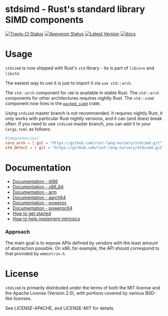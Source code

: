 stdsimd - Rust's standard library SIMD components
=======

[![Travis-CI Status]][travis] [![Appveyor Status]][appveyor] [![Latest Version]][crates.io] [![docs]][docs.rs]

# Usage

`stdsimd` is now shipped with Rust's `std` library - its is part of `libcore`
and `libstd`.

The easiest way to use it is just to import it via `use std::arch`. 

The `std::arch` component for `x86` is available in stable Rust. The `std::arch`
components for other architectures requires nightly Rust. The `std::simd`
component now lives in the
[`packed_simd`](https://github.com/rust-lang-nursery/packed_simd) crate.

Using `stdsimd` master branch is not recommended. It requires nightly Rust, it
only works with particular Rust nightly versions, and it can (and does) break
often. If you need to use `stdsimd` master branch, you can add it to your
`Cargo.toml` as follows:

```toml
#[dependencies]
core_arch = { git = "https://github.com/rust-lang-nursery/stdsimd.git" }
std_detect = { git = "https://github.com/rust-lang-nursery/stdsimd.git" }
```

# Documentation

* [Documentation - i686][i686]
* [Documentation - x86\_64][x86_64]
* [Documentation - arm][arm]
* [Documentation - aarch64][aarch64]
* [Documentation - powerpc][powerpc]
* [Documentation - powerpc64][powerpc64]
* [How to get started][contrib]
* [How to help implement intrinsics][help-implement]

[contrib]: https://github.com/rust-lang-nursery/stdsimd/blob/master/CONTRIBUTING.md
[help-implement]: https://github.com/rust-lang-nursery/stdsimd/issues/40
[i686]: https://rust-lang-nursery.github.io/stdsimd/i686/stdsimd/
[x86_64]: https://rust-lang-nursery.github.io/stdsimd/x86_64/stdsimd/
[arm]: https://rust-lang-nursery.github.io/stdsimd/arm/stdsimd/
[aarch64]: https://rust-lang-nursery.github.io/stdsimd/aarch64/stdsimd/
[powerpc]: https://rust-lang-nursery.github.io/stdsimd/powerpc/stdsimd/
[powerpc64]: https://rust-lang-nursery.github.io/stdsimd/powerpc64/stdsimd/

### Approach

The main goal is to expose APIs defined by *vendors* with the least amount of
abstraction possible. On x86, for example, the API should correspond to that
provided by `emmintrin.h`.

# License

`stdsimd` is primarily distributed under the terms of both the MIT license and
the Apache License (Version 2.0), with portions covered by various BSD-like
licenses.

See LICENSE-APACHE, and LICENSE-MIT for details.


[travis]: https://travis-ci.org/rust-lang-nursery/stdsimd
[Travis-CI Status]: https://travis-ci.org/rust-lang-nursery/stdsimd.svg?branch=master
[appveyor]: https://ci.appveyor.com/project/rust-lang-libs/stdsimd/branch/master
[Appveyor Status]: https://ci.appveyor.com/api/projects/status/ix74qhmilpibn00x/branch/master?svg=true
[Latest Version]: https://img.shields.io/crates/v/stdsimd.svg
[crates.io]: https://crates.io/crates/stdsimd
[docs]: https://docs.rs/stdsimd/badge.svg
[docs.rs]: https://docs.rs/stdsimd/
